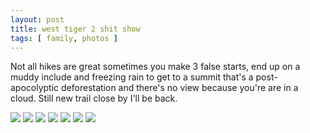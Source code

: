 ```yaml
---
layout: post
title: west tiger 2 shit show
tags: [ family, photos ]
---
```


Not all hikes are great sometimes you make 3 false starts, end up on a muddy include and freezing rain to get to a summit that's a post-apocolyptic deforestation and there's no view because you're are in a cloud. Still new trail close by I'll be back.

<script src="https://ajax.googleapis.com/ajax/libs/jquery/1.11.1/jquery.min.js" ></script>
<link href="https://cdnjs.cloudflare.com/ajax/libs/fotorama/4.6.4/fotorama.min.css" rel="stylesheet">
<script src="https://cdnjs.cloudflare.com/ajax/libs/fotorama/4.6.4/fotorama.min.js" ></script>

<div class="fotorama"  data-allowfullscreen="native">
    <!--https://photos.app.goo.gl/DZVWv7XWk4tBKZSc7-->
    <img src="https://images.northbriton.net/AP1GczN8Qv9z7dtiH2BjvsOAS56gwF5jdPFs-HZQtHIKauIG8z1GZjmUeuPPVtj-tYfvy8qDo73tcNOk8A--jKcl6BuvDVmLUpg4r7pBTfnEFnOQseElyrLV">
    <img src="https://images.northbriton.net/AP1GczMTaRSg021Sie8ksIHRgVatvDzZ0p1mgY7E2hCprofiqsLB26aP-rBRyfnwWvWY5ay2hC3Ysmgutg07AV8ShFm-_fWWbsQm069HbO1ESIESF4yVgTxy">
    <img src="https://images.northbriton.net/AP1GczOnFhuaVizlJ2vd5bmQOcCOpfJ5oMpmrw114dEonyBrb7gy_K5-adiWnV4D-T5YxlSFfBYV2pu04DNkKpYaETZazd2qUGLRwsXBeDF4w_LJdeUig6cI">
    <img src="https://images.northbriton.net/AP1GczN2nvE7hoRxXHSIMFjaBZrd6Ge5bt8astdaBHATCfsbTJSgHVDX59YdmNt_vttOjJQo9RZ--BV3iiDB453fcW_oBcCOnWHgP-SwbI80M0QMVRCejde3">
    <img src="https://images.northbriton.net/AP1GczOFvpZnLi9Yre5LYcP1T3soY0IYeBRStyW48ATBEC8_V8OrS7XVvDTPXCDUJNFSBjQfkrJUtkhv6DFdsMunuwvmt85Xei2mt1G0Xi9g8-zJxhmJ0jM0">
    <img src="https://images.northbriton.net/AP1GczMH1lq1qIbI7n1xueP7z47t_YqLVL3EpAtRjx8kWyqUkJnN1d4_vhTqGs7Q4OoiQge0z7FBr05I7niOcV9BRD1-ANalMvT51wcbABISJrChjONtjxTF">
    <img src="https://images.northbriton.net/AP1GczMLZp7215tcdbQLv6M6QR2cY-5nruh0Z0T2BOfeV6C4sGqYcH6hQTWVNqXyPkcJJbr7wourpRttqkKgKuUGdha55VLsOSzqgGC9BaDO75gwCc-oPhE5">
</div>